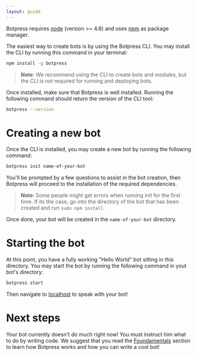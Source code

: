 ```yaml
---
layout: guide
---
```


Botpress requires [node](https://nodejs.org) (version >= 4.6) and uses [npm](https://www.npmjs.com) as package manager.

The easiest way to create bots is by using the Botpress CLI. You may install the CLI by running this command in your terminal:

```bash
npm install -g botpress
```

> **Note**: We recommend using the CLI to create bots and modules, but the CLI is not required for running and deploying bots.

Once installed, make sure that Botpress is well installed. Running the following command should return the version of the CLI tool:

```bash
botpress --version
```

# Creating a new bot <a class="toc" id="toc-creating-a-new-bot" href="#toc-creating-a-new-bot"></a>

Once the CLI is installed, you may create a new bot by running the following command:

```bash
botpress init name-of-your-bot
```

You'll be prompted by a few questions to assist in the bot creation, then Botpress will proceed to the installation of the required dependencies.

> **Note**: Some people might get errors when running init for the first time. If its the case, go into the directory of the bot that has been created and run `sudo npm install`.

Once done, your bot will be created in the `name-of-your-bot` directory.

# Starting the bot <a class="toc" id="toc-starting-the-bot" href="#toc-starting-the-bot"></a>

At this point, you have a fully working "Hello World" bot sitting in this directory. You may start the bot by running the following command in yout bot's directory:

```bash
botpress start
```

Then navigate to [localhost](http://localhost:3000) to speak with your bot!

# Next steps <a class="toc" id="toc-next-steps" href="#toc-next-steps"></a>

Your bot currently doesn't do much right now! You must instruct him what to do by writing code. We suggest that you read the [Foundamentals](/docs/foundamentals/) section to learn how Botpress works and how you can write a cool bot!
